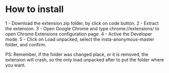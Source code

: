 # How to install

1 - Download the extension zip folder, by click on code button.
2 - Extract the extension.
3 - Open Google Chrome and type chrome://extensions/ to open Chrome Extensions configuration page.
4 - Active the Developer mode.
5 - Click on Load unpacked, select the insta-anonymous-master folder, and confirm.

PS: Remember, if the folder was changed place, or it is removed, the extension will crash, so the only load unpacked after to put the folder where you want.
